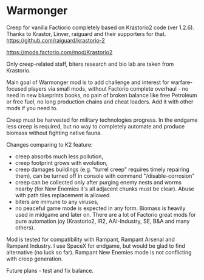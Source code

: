 # Warmonger
Creep for vanilla Factiorio completely based on Krastorio2 code (ver 1.2.6). Thanks to Krastor, Linver, raiguard and their supporters for that.
https://github.com/raiguard/krastorio-2

https://mods.factorio.com/mod/Krastorio2

Only creep-related staff, biters research and bio lab are taken from Krastorio.

Main goal of Warmonger mod is to add challenge and interest for warfare-focused players via small mods, without Factorio complete overhaul - no need in new blueprints books, no pain of broken balance like free Petroleum or free fuel, no long production chains and cheat loaders. Add it with other mods if you need to.

Creep must be harvested for military technologies progress. In the endgame less creep is required, but no way to completely automate and produce biomass without fighting  native fauna.

Changes comparing to K2 feature:
- creep absorbs much less pollution,
- creep footprint grows with evolution,
- creep damages buildings (e.g. "turrel creep" requires timely repairing them), can be turned off in console with command "/disable-corrosion"
- creep can be collected only after purging enemy nests and worms nearby (for New Enemies it's all adjacent chunks must be clear). Abuse with path tiles replacement is allowed.
- biters are immune to any viruses,
- no peaceful game mode is expected in any form. Biomass is heavily used in midgame and later on. There are a lot of Factorio great mods for pure automation joy (Krastorio2, IR2, AAI-Industry, SE, B&A and many others).

Mod is tested for compatibility with Rampant, Rampant Arsenal and Rampant Industry. I use SpaceX for endgame, but would be glad to find alternative (no luck so far).
Rampant New Enemies mode is not conflicting with creep generation.

Future plans - test and fix balance.
